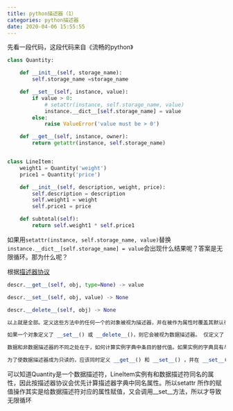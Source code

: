 ```yaml
---
title: python描述器（1）
categories: python描述器
date: 2020-04-06 15:55:55
---
```



先看一段代码，这段代码来自《流畅的python》

```python
class Quantity:

    def __init__(self, storage_name):
        self.storage_name =storage_name

    def __set__(self, instance, value):
        if value > 0:
            # setattr(instance, self.storage_name, value)
            instance.__dict__[self.storage_name] = value
        else:
            raise ValueError('value must be > 0')

    def __get__(self, instance, owner):
        return getattr(instance, self.storage_name)


class LineItem:
    weight1 = Quantity('weight')
    price1 = Quantity('price')

    def __init__(self, description, weight, price):
        self.description = description
        self.weight1 = weight
        self.price1 = price

    def subtotal(self):
        return self.weight1 * self.price1
```

如果用`setattr(instance, self.storage_name, value)`替换 `instance.__dict__[self.storage_name] = value`会出现什么结果呢？答案是无限循环。那为什么呢？

根据[描述器协议](https://docs.python.org/zh-cn/3/howto/descriptor.html)

```python
descr.__get__(self, obj, type=None) -> value

descr.__set__(self, obj, value) -> None

descr.__delete__(self, obj) -> None

以上就是全部。定义这些方法中的任何一个的对象被视为描述器，并在被作为属性时覆盖其默认行为。

如果一个对象定义了 __set__() 或 __delete__()，则它会被视为数据描述器。 仅定义了 __get__() 的描述器称为非数据描述器（它们通常被用于方法，但也可以有其他用途）。

数据和非数据描述器的不同之处在于，如何计算实例字典中条目的替代值。如果实例的字典具有与数据描述器同名的条目，则数据描述器优先。如果实例的字典具有与非数据描述器同名的条目，则该字典条目优先。

为了使数据描述器成为只读的，应该同时定义 __get__() 和 __set__() ，并在 __set__() 中引发 AttributeError 。用引发异常的占位符定义 __set__() 方法使其成为数据描述器。
```

可以知道Quantity是一个数据描述符，LineItem实例有和数据描述符同名的属性，因此按描述器协议会优先计算描述器字典中同名属性。所以setattr 所作的赋值操作其实是给数据描述符对应的属性赋值，又会调用__set__方法，所以才导致无限循环
